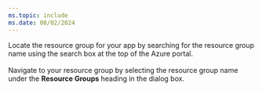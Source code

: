 ```yaml
---
ms.topic: include
ms.date: 08/02/2024
---
```

Locate the resource group for your app by searching for the resource group name using the search box at the top of the Azure portal.<br>
<br>
Navigate to your resource group by selecting the resource group name under the **Resource Groups** heading in the dialog box.
